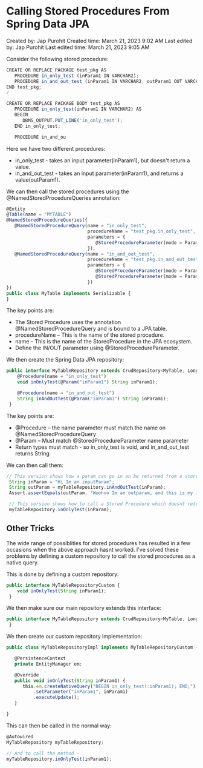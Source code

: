 # Calling Stored Procedures From Spring Data JPA

Created by: Jap Purohit
Created time: March 21, 2023 9:02 AM
Last edited by: Jap Purohit
Last edited time: March 21, 2023 9:05 AM

Consider the following stored procedure:

```jsx
CREATE OR REPLACE PACKAGE test_pkg AS
   PROCEDURE in_only_test (inParam1 IN VARCHAR2);
   PROCEDURE in_and_out_test (inParam1 IN VARCHAR2, outParam1 OUT VARCHAR2);
END test_pkg;
/

CREATE OR REPLACE PACKAGE BODY test_pkg AS
   PROCEDURE in_only_test(inParam1 IN VARCHAR2) AS
   BEGIN
      DBMS_OUTPUT.PUT_LINE('in_only_test');
   END in_only_test;

   PROCEDURE in_and_ou
```

Here we have two different procedures:

- in_only_test - takes an input parameter(inParam1), but doesn't return a value.
- in_and_out_test - takes an input parameter(inParam1), and returns a value(outParam1).

We can then call the stored procedures using the @NamedStoredProcedureQueries annotation:

```jsx
@Entity
@Table(name = "MYTABLE")
@NamedStoredProcedureQueries({
   @NamedStoredProcedureQuery(name = "in_only_test", 
                              procedureName = "test_pkg.in_only_test",
                              parameters = {
                                 @StoredProcedureParameter(mode = ParameterMode.IN, name = "inParam1", type = String.class)
                              }),
   @NamedStoredProcedureQuery(name = "in_and_out_test", 
                              procedureName = "test_pkg.in_and_out_test",
                              parameters = {
                                 @StoredProcedureParameter(mode = ParameterMode.IN, name = "inParam1", type = String.class),
                                 @StoredProcedureParameter(mode = ParameterMode.OUT, name = "outParam1", type = String.class)
                              })
})
public class MyTable implements Serializable {
}
```

The key points are:

- The Stored Procedure uses the annotation @NamedStoredProcedureQuery and is bound to a JPA table.
- procedureName – This is the name of the stored procedure.
- name – This is the name of the StoredProcedure in the JPA ecosystem.
- Define the IN/OUT parameter using @StoredProcedureParameter.

We then create the Spring Data JPA repository:

```jsx
public interface MyTableRepository extends CrudRepository<MyTable, Long> {
    @Procedure(name = "in_only_test")
    void inOnlyTest(@Param("inParam1") String inParam1);

    @Procedure(name = "in_and_out_test")
    String inAndOutTest(@Param("inParam1") String inParam1);
 }
```

The key points are:

- @Procedure – the name parameter must match the name on @NamedStoredProcedureQuery
- @Param – Must match @StoredProcedureParameter name parameter
- Return types must match - so in_only_test is void, and in_and_out_test returns String

We can then call them:

```jsx
// This version shows how a param can go in an be returned from a stored procedure
 String inParam = "Hi Im an inputParam";
 String outParam = myTableRepository.inAndOutTest(inParam);
 Assert.assertEquals(outParam, "Woohoo Im an outparam, and this is my inparam Hi Im an inputParam");

 // This version shows how to call a Stored Procedure which doesnt return any parameter -
 myTableRepository.inOnlyTest(inParam);
```

## Other Tricks

The wide range of possiblities for stored procedures has resulted in a few occasions when the above approach hasnt worked. I've solved these problems by defining a custom repository to call the stored procedures as a native query.

This is done by defining a custom repository:

```jsx
public interface MyTableRepositoryCustom {
    void inOnlyTest(String inParam1);
 }
```

We then make sure our main repository extends this interface:

```jsx
public interface MyTableRepository extends CrudRepository<MyTable, Long>, MyTableRepositoryCustom {
 }
```

We then create our custom repository implementation:

```jsx
public class MyTableRepositoryImpl implements MyTableRepositoryCustom {

   @PersistenceContext
   private EntityManager em;

   @Override
   public void inOnlyTest(String inParam1) {
      this.em.createNativeQuery("BEGIN in_only_test(:inParam1); END;")
          .setParameter("inParam1", inParam1)
          .executeUpdate();
   }

}
```

This can then be called in the normal way:

```jsx
@Autowired
MyTableRepository myTableRepository;

// And to call the method -
myTableRepository.inOnlyTest(inParam1);
```